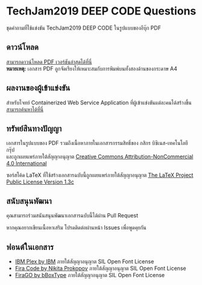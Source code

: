 # TechJam2019 DEEP CODE Questions

ชุดคำถามที่ใช้แข่งขัน TechJam2019 DEEP CODE ในรูปแบบของอีบุ๊ก PDF


## ดาวน์โหลด

[สามารถดาวน์โหลด PDF เวอร์ชันล่าสุดได้ที่นี่](https://github.com/KBTG-TechJam/techjam2019-codetrack-questions/releases)  
**หมายเหตุ:** เอกสาร PDF ถูกจัดเรียงให้เหมาะสมกับการพิมพ์บนทั้งสองด้านของกระดาษ A4


## ผลงานของผู้เข้าแข่งขัน

สำหรับโจทย์ Containerized Web Service Application ที่ผู้เข้าแข่งขันแต่ละคนได้สร้างขึ้น [สามารถค้นหาได้ที่นี่](SUBMISSIONS.md)


## ทรัพย์สินทางปัญญา

เอกสารในรูปแบบของ PDF รวมถึงเนื้อหาภายในเอกสารกรรมสิทธิ์ของ กสิกร บิซิเนส-เทคโนโลยี กรุ๊ป  
และถูกเผยแพร่ภายใต้สัญญาอนุญาต [Creative Commons Attribution-NonCommercial 4.0 International](https://creativecommons.org/licenses/by-nc/4.0/)

ซอร์สโค้ด LaTeX ที่ใช้สร้างเอกสารฉบับนี้ถูกเผยแพร่ภายใต้สัญญาอนุญาต [The LaTeX Project Public License Version 1.3c](LICENSE)


## สนับสนุนพัฒนา

คุณสามารถร่วมสนันสนุนพัฒนาเอกสารฉบับนี้ได้ผ่าน Pull Request

หากคุณอยากเขียนเนื้อหาเสริม โปรดติดต่อผ่านหน้า Issues เพื่อพูดคุยกัน


## ฟอนต์ในเอกสาร

- [IBM Plex by IBM](https://github.com/IBM/plex) ภายใต้สัญญาอนุญาต SIL Open Font License
- [Fira Code by Nikita Prokopov](https://github.com/tonsky/FiraCode) ภายใต้สัญญาอนุญาต SIL Open Font License
- [FiraGO by bBoxType](https://github.com/bBoxType/FiraGO) ภายใต้สัญญาอนุญาต SIL Open Font License
